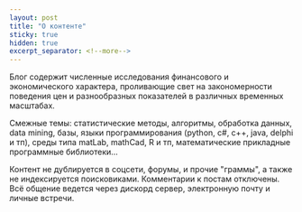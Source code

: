 ```yaml
---
layout: post
title: "О контенте"
sticky: true
hidden: true
excerpt_separator: <!--more-->
---
```


Блог содержит численные исследования финансового и экономического характера, проливающие свет на закономерности поведения цен и разнообразных показателей в различных временных масштабах. 

Cмежные темы: статистические методы, алгоритмы, обработка данных, data mining, базы, языки программирования (python, c#, c++, java, delphi и тп), среды типа matLab, mathCad, R и тп, математические прикладные программные библиотеки… 

<!--more-->

Контент не дублируется в соцсети, форумы, и прочие "граммы", а также не индексируется поисковиками. Комментарии к постам отключены. Всё общение ведется через дискорд сервер, электронную почту и личные встречи.





